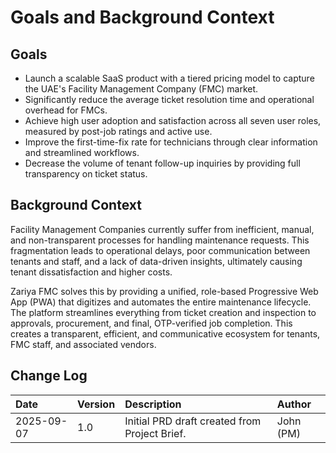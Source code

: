 # Goals and Background Context

## Goals

* Launch a scalable SaaS product with a tiered pricing model to capture the UAE's Facility Management Company (FMC) market.
* Significantly reduce the average ticket resolution time and operational overhead for FMCs.
* Achieve high user adoption and satisfaction across all seven user roles, measured by post-job ratings and active use.
* Improve the first-time-fix rate for technicians through clear information and streamlined workflows.
* Decrease the volume of tenant follow-up inquiries by providing full transparency on ticket status.

## Background Context

Facility Management Companies currently suffer from inefficient, manual, and non-transparent processes for handling maintenance requests. This fragmentation leads to operational delays, poor communication between tenants and staff, and a lack of data-driven insights, ultimately causing tenant dissatisfaction and higher costs.

Zariya FMC solves this by providing a unified, role-based Progressive Web App (PWA) that digitizes and automates the entire maintenance lifecycle. The platform streamlines everything from ticket creation and inspection to approvals, procurement, and final, OTP-verified job completion. This creates a transparent, efficient, and communicative ecosystem for tenants, FMC staff, and associated vendors.

## Change Log

| Date | Version | Description | Author |
| :--- | :--- |:--- |:--- |
| 2025-09-07 | 1.0 | Initial PRD draft created from Project Brief. | John (PM) |
